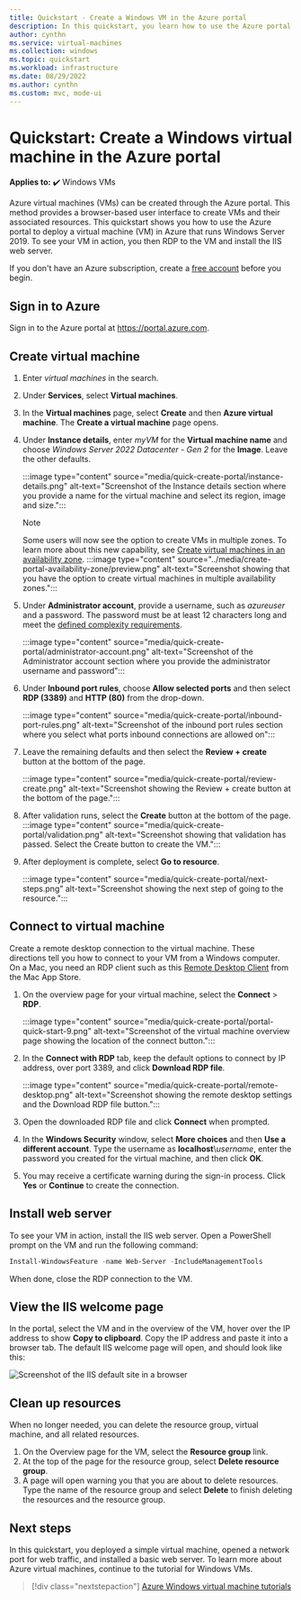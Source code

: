 ```yaml
---
title: Quickstart - Create a Windows VM in the Azure portal
description: In this quickstart, you learn how to use the Azure portal to create a Windows virtual machine
author: cynthn
ms.service: virtual-machines
ms.collection: windows
ms.topic: quickstart
ms.workload: infrastructure
ms.date: 08/29/2022
ms.author: cynthn
ms.custom: mvc, mode-ui
---
```


# Quickstart: Create a Windows virtual machine in the Azure portal

**Applies to:** :heavy_check_mark: Windows VMs 

Azure virtual machines (VMs) can be created through the Azure portal. This method provides a browser-based user interface to create VMs and their associated resources. This quickstart shows you how to use the Azure portal to deploy a virtual machine (VM) in Azure that runs Windows Server 2019. To see your VM in action, you then RDP to the VM and install the IIS web server.

If you don't have an Azure subscription, create a [free account](https://azure.microsoft.com/free/?WT.mc_id=A261C142F) before you begin.

## Sign in to Azure

Sign in to the Azure portal at https://portal.azure.com.

## Create virtual machine

1. Enter *virtual machines* in the search.
1. Under **Services**, select **Virtual machines**.
1. In the **Virtual machines** page, select **Create** and then **Azure virtual machine**. The **Create a virtual machine** page opens.
1. Under **Instance details**, enter *myVM* for the **Virtual machine name** and choose *Windows Server 2022 Datacenter - Gen 2* for the **Image**. Leave the other defaults.

    :::image type="content" source="media/quick-create-portal/instance-details.png" alt-text="Screenshot of the Instance details section where you provide a name for the virtual machine and select its region, image and size.":::

    > [!NOTE]
    > Some users will now see the option to create VMs in multiple zones. To learn more about this new capability, see [Create virtual machines in an availability zone](../create-portal-availability-zone.md).
    > :::image type="content" source="../media/create-portal-availability-zone/preview.png" alt-text="Screenshot showing that you have the option to create virtual machines in multiple availability zones.":::

1. Under **Administrator account**,  provide a username, such as *azureuser* and a password. The password must be at least 12 characters long and meet the [defined complexity requirements](faq.yml#what-are-the-password-requirements-when-creating-a-vm-).

    :::image type="content" source="media/quick-create-portal/administrator-account.png" alt-text="Screenshot of the Administrator account section where you provide the administrator username and password":::

1. Under **Inbound port rules**, choose **Allow selected ports** and then select **RDP (3389)** and **HTTP (80)** from the drop-down.

    :::image type="content" source="media/quick-create-portal/inbound-port-rules.png" alt-text="Screenshot of the inbound port rules section where you select what ports inbound connections are allowed on":::

1. Leave the remaining defaults and then select the **Review + create** button at the bottom of the page.

    :::image type="content" source="media/quick-create-portal/review-create.png" alt-text="Screenshot showing the Review + create button at the bottom of the page.":::


1. After validation runs, select the **Create** button at the bottom of the page.
    :::image type="content" source="media/quick-create-portal/validation.png" alt-text="Screenshot showing that validation has passed. Select the Create button to create the VM.":::

1. After deployment is complete, select **Go to resource**.

     :::image type="content" source="media/quick-create-portal/next-steps.png" alt-text="Screenshot showing the next step of going to the resource.":::


## Connect to virtual machine

Create a remote desktop connection to the virtual machine. These directions tell you how to connect to your VM from a Windows computer. On a Mac, you need an RDP client such as this [Remote Desktop Client](https://apps.apple.com/app/microsoft-remote-desktop/id1295203466?mt=12) from the Mac App Store.

1. On the overview page for your virtual machine, select the **Connect** > **RDP**. 

    :::image type="content" source="media/quick-create-portal/portal-quick-start-9.png" alt-text="Screenshot of the virtual machine overview page showing the location of the connect button.":::

2. In the **Connect with RDP** tab, keep the default options to connect by IP address, over port 3389, and click **Download RDP file**.

    :::image type="content" source="media/quick-create-portal/remote-desktop.png" alt-text="Screenshot showing the remote desktop settings and the Download RDP file button.":::

2. Open the downloaded RDP file and click **Connect** when prompted.

3. In the **Windows Security** window, select **More choices** and then **Use a different account**. Type the username as **localhost**\\*username*, enter the password you created for the virtual machine, and then click **OK**.

4. You may receive a certificate warning during the sign-in process. Click **Yes** or **Continue** to create the connection.

## Install web server

To see your VM in action, install the IIS web server. Open a PowerShell prompt on the VM and run the following command:

```powershell
Install-WindowsFeature -name Web-Server -IncludeManagementTools
```

When done, close the RDP connection to the VM.


## View the IIS welcome page

In the portal, select the VM and in the overview of the VM, hover over the IP address to show **Copy to clipboard**. Copy the IP address and paste it into a browser tab. The default IIS welcome page will open, and should look like this:

![Screenshot of the IIS default site in a browser](./media/quick-create-powershell/default-iis-website.png)

## Clean up resources

When no longer needed, you can delete the resource group, virtual machine, and all related resources.

1. On the Overview page for the VM, select the **Resource group** link.
1. At the top of the page for the resource group, select **Delete resource group**. 
1. A page will open warning you that you are about to delete resources. Type the name of the resource group and select **Delete** to finish deleting the resources and the resource group.

## Next steps

In this quickstart, you deployed a simple virtual machine, opened a network port for web traffic, and installed a basic web server. To learn more about Azure virtual machines, continue to the tutorial for Windows VMs.

> [!div class="nextstepaction"]
> [Azure Windows virtual machine tutorials](./tutorial-manage-vm.md)
